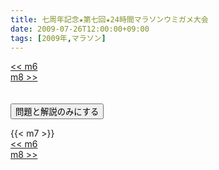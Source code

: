 ```yaml
---
title: 七周年記念★第七回★24時間マラソンウミガメ大会
date: 2009-07-26T12:00:00+09:00
tags: [2009年,マラソン]
---
```

<div class="th_left"><a href="../m6"><< m6</a></div>
<div class="th_right"><a href="../m8">m8 >></a></div>
<br><br>
<script src="../../js/cupsoup.js"></script>
<form>
<input type="button" value="問題と解説のみにする" onClick="toggleCupsoup()">
</form>
{{< m7 >}}
<div class="th_left"><a href="../m6"><< m6</a></div>
<div class="th_right"><a href="../m8">m8 >></a></div>